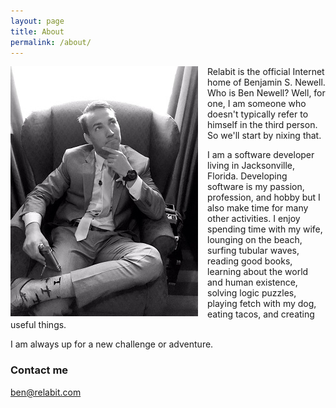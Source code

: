 ```yaml
---
layout: page
title: About
permalink: /about/
---
```

<img style="float: left;padding-right: 15px;" src="/assets/about/BenjaminSNewell-sm.jpg" />
Relabit is the official Internet home of Benjamin S. Newell. Who is Ben Newell? Well, for one, I am someone who doesn't typically refer to himself in the third person. So we'll start by nixing that.

I am a software developer living in Jacksonville, Florida. Developing software is my passion, profession, and hobby but I also make time for many other activities. I enjoy spending time with my wife, lounging on the beach, surfing tubular waves, reading good books, learning about the world and human existence, solving logic puzzles, playing fetch with my dog, eating tacos, and creating useful things. 

I am always up for a new challenge or adventure.


### Contact me

[ben@relabit.com](mailto:ben@relabit.com)
